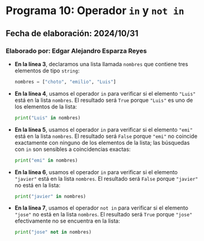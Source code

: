 # Programa 10: Operador `in` y `not in`  
## Fecha de elaboración: 2024/10/31  
### Elaborado por: Edgar Alejandro Esparza Reyes  

- **En la línea 3**, declaramos una lista llamada `nombres` que contiene tres elementos de tipo `string`:  
  ```python
  nombres = ["choto", "emilio", "Luis"]
  ```

- **En la línea 4**, usamos el operador `in` para verificar si el elemento `"Luis"` está en la lista `nombres`. El resultado será `True` porque `"Luis"` es uno de los elementos de la lista:  
  ```python
  print("Luis" in nombres)
  ```

- **En la línea 5**, usamos el operador `in` para verificar si el elemento `"emi"` está en la lista `nombres`. El resultado será `False` porque `"emi"` no coincide exactamente con ninguno de los elementos de la lista; las búsquedas con `in` son sensibles a coincidencias exactas:  
  ```python
  print("emi" in nombres)
  ```

- **En la línea 6**, usamos el operador `in` para verificar si el elemento `"javier"` está en la lista `nombres`. El resultado será `False` porque `"javier"` no está en la lista:  
  ```python
  print("javier" in nombres)
  ```

- **En la línea 7**, usamos el operador `not in` para verificar si el elemento `"jose"` no está en la lista `nombres`. El resultado será `True` porque `"jose"` efectivamente no se encuentra en la lista:  
  ```python
  print("jose" not in nombres)
  ```
